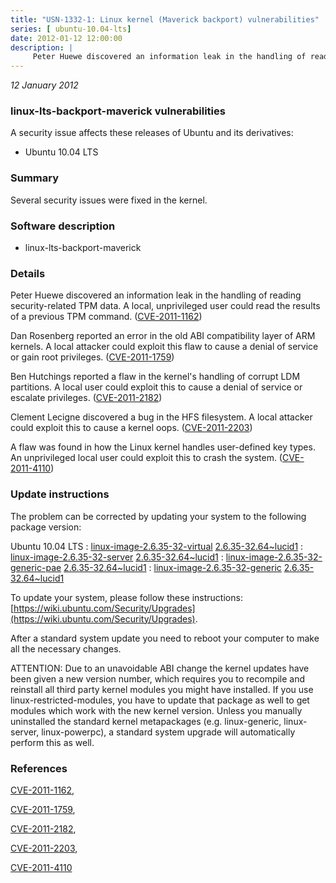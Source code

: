 ```yaml
---
title: "USN-1332-1: Linux kernel (Maverick backport) vulnerabilities"
series: [ ubuntu-10.04-lts]
date: 2012-01-12 12:00:00
description: |
     Peter Huewe discovered an information leak in the handling of reading security-related TPM data. A local, unprivileged user could read the results of a previous TPM command. ([CVE-2011-1162](http://people.ubuntu.com/~ubuntu-security/cve/CVE-2011-1162))
--- 
```

 
 

*12 January 2012*

### linux-lts-backport-maverick vulnerabilities

A security issue affects these releases of Ubuntu and its derivatives:

* Ubuntu 10.04 LTS

### Summary

Several security issues were fixed in the kernel. 

### Software description

* linux-lts-backport-maverick 

### Details

 Peter Huewe discovered an information leak in the handling of reading security-related TPM data. A local, unprivileged user could read the results of a previous TPM command. ([CVE-2011-1162](http://people.ubuntu.com/~ubuntu-security/cve/CVE-2011-1162))

Dan Rosenberg reported an error in the old ABI compatibility layer of ARM kernels. A local attacker could exploit this flaw to cause a denial of service or gain root privileges. ([CVE-2011-1759](http://people.ubuntu.com/~ubuntu-security/cve/CVE-2011-1759))

Ben Hutchings reported a flaw in the kernel&#39;s handling of corrupt LDM partitions. A local user could exploit this to cause a denial of service or escalate privileges. ([CVE-2011-2182](http://people.ubuntu.com/~ubuntu-security/cve/CVE-2011-2182))

Clement Lecigne discovered a bug in the HFS filesystem. A local attacker could exploit this to cause a kernel oops. ([CVE-2011-2203](http://people.ubuntu.com/~ubuntu-security/cve/CVE-2011-2203))

A flaw was found in how the Linux kernel handles user-defined key types. An unprivileged local user could exploit this to crash the system. ([CVE-2011-4110](http://people.ubuntu.com/~ubuntu-security/cve/CVE-2011-4110)) 

### Update instructions

The problem can be corrected by updating your system to the following package version:

Ubuntu 10.04 LTS
 : [linux-image-2.6.35-32-virtual](https://launchpad.net/ubuntu/+source/linux-lts-backport-maverick) <span> [2.6.35-32.64~lucid1](https://launchpad.net/ubuntu/+source/linux-lts-backport-maverick/2.6.35-32.64~lucid1) </span> 
 : [linux-image-2.6.35-32-server](https://launchpad.net/ubuntu/+source/linux-lts-backport-maverick) <span> [2.6.35-32.64~lucid1](https://launchpad.net/ubuntu/+source/linux-lts-backport-maverick/2.6.35-32.64~lucid1) </span> 
 : [linux-image-2.6.35-32-generic-pae](https://launchpad.net/ubuntu/+source/linux-lts-backport-maverick) <span> [2.6.35-32.64~lucid1](https://launchpad.net/ubuntu/+source/linux-lts-backport-maverick/2.6.35-32.64~lucid1) </span> 
 : [linux-image-2.6.35-32-generic](https://launchpad.net/ubuntu/+source/linux-lts-backport-maverick) <span> [2.6.35-32.64~lucid1](https://launchpad.net/ubuntu/+source/linux-lts-backport-maverick/2.6.35-32.64~lucid1) </span> 

To update your system, please follow these instructions: [https://wiki.ubuntu.com/Security/Upgrades](https://wiki.ubuntu.com/Security/Upgrades).

After a standard system update you need to reboot your computer to make all the necessary changes.

ATTENTION: Due to an unavoidable ABI change the kernel updates have been given a new version number, which requires you to recompile and reinstall all third party kernel modules you might have installed. If you use linux-restricted-modules, you have to update that package as well to get modules which work with the new kernel version. Unless you manually uninstalled the standard kernel metapackages (e.g. linux-generic, linux-server, linux-powerpc), a standard system upgrade will automatically perform this as well. 

### References

 
 [CVE-2011-1162](http://people.ubuntu.com/~ubuntu-security/cve/CVE-2011-1162), 

 [CVE-2011-1759](http://people.ubuntu.com/~ubuntu-security/cve/CVE-2011-1759), 

 [CVE-2011-2182](http://people.ubuntu.com/~ubuntu-security/cve/CVE-2011-2182), 

 [CVE-2011-2203](http://people.ubuntu.com/~ubuntu-security/cve/CVE-2011-2203), 

 [CVE-2011-4110](http://people.ubuntu.com/~ubuntu-security/cve/CVE-2011-4110)
 

